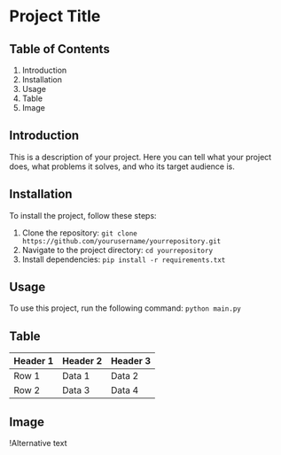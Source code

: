 # Project Title

## Table of Contents

1. Introduction
2. Installation
3. Usage
4. Table
5. Image

## Introduction

This is a description of your project. Here you can tell what your project does, what problems it solves, and who its target audience is.

## Installation

To install the project, follow these steps:

1. Clone the repository: `git clone https://github.com/yourusername/yourrepository.git`
2. Navigate to the project directory: `cd yourrepository`
3. Install dependencies: `pip install -r requirements.txt`

## Usage

To use this project, run the following command: `python main.py`

## Table

| Header 1 | Header 2 | Header 3 |
| -------- | -------- | -------- |
| Row 1    | Data 1   | Data 2   |
| Row 2    | Data 3   | Data 4   |

## Image

!Alternative text
